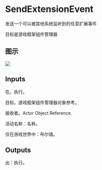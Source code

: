 # SendExtensionEvent

发送一个可以被其他系统监听到的任意扩展事件

目标是游戏框架组件管理器

## 图示

![]($-20221218-19080994.png)

## Inputs

在。执行。

目标。游戏框架组件管理器对象参考。

接收者。Actor Object Reference.

活动名称：名称。

仅在游戏世界中：布尔值。  

## Outputs

出：执行。
